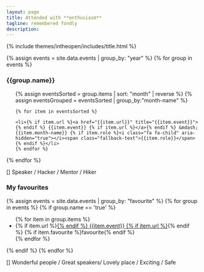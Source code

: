 ```yaml
---
layout: page
title: Attended with **enthusiasm**
tagline: remembered fondly
description:
---
```


{% include themes/intheopen/includes/title.html %}

<section class="column" markdown="1">


{% assign events = site.data.events | group_by: "year" %}
{% for group in events %}
<h3>{{group.name}}</h3>
<ul class="events">
    {% assign eventsSorted = group.items  | sort: "month" | reverse %}
    {% assign eventsGrouped = eventsSorted | group_by:"month-name" %}

    {% for item in eventsSorted %}

<!-- | group_by:"month"  -->
    <li>{% if item.url %}<a href="{{item.url}}" title="{{item.event}}">{% endif %} {{item.event}} {% if item.url %}</a>{% endif %} &mdash; {{item.month-name}} {% if item.role %}<i class="fa fa-child" aria-hidden="true"></i><span class="fallback-text">{{item.role}}</span>{% endif %}</li>
    {% endfor %}
</ul>
{% endfor %}

[<i class="fa fa-child"></i>] Speaker / Hacker / Mentor / Hiker

<h3>My favourites</h3>

{% assign events = site.data.events | group_by: "favourite" %}
{% for group in events %}
{% if group.name == 'true' %}
<ul class="events">
    {% for item in group.items %}
    <li>{% if item.url %}<a href="{{item.url}}" title="{{item.event}}">{% endif %} {{item.event}} {% if item.url %}</a>{% endif %} {% if item.favourite %}<i class="fa fa-heart" aria-hidden="true"></i><span class="fallback-text">favourite</span>{% endif %}</li>
    {% endfor %}
</ul>
{% endif %}
{% endfor %}

[<i class="fa fa-heart"></i>]  Wonderful people / Great speakers/ Lovely place / Exciting / Safe

</section>

